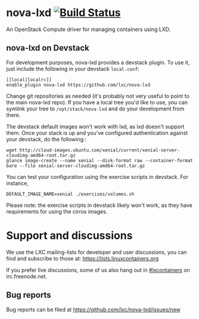 # nova-lxd [![Build Status](https://travis-ci.org/lxc/nova-lxd.svg?branch=master)](https://travis-ci.org/lxc/nova-lxd)

An OpenStack Compute driver for managing containers using LXD.

## nova-lxd on Devstack

For development purposes, nova-lxd provides a devstack plugin. To use it, just include the
following in your devstack `local.conf`:

```
[[local|localrc]]
enable_plugin nova-lxd https://github.com/lxc/nova-lxd
```

Change git repositories as needed (it's probably not very useful to point to the main
nova-lxd repo). If you have a local tree you'd like to use, you can symlink your tree to
`/opt/stack/nova-lxd` and do your development from there.

The devstack default images won't work with lxd, as lxd doesn't support them. Once your
stack is up and you've configured authentication against your devstack, do the following::

```
wget http://cloud-images.ubuntu.com/xenial/current/xenial-server-cloudimg-amd64-root.tar.gz
glance image-create --name xenial --disk-format raw --container-format bare --file xenial-server-cloudimg-amd64-root.tar.gz
```

You can test your configuration using the exercise scripts in devstack. For instance,

```
DEFAULT_IMAGE_NAME=xenial ./exercises/volumes.sh
```

Please note: the exercise scripts in devstack likely won't work, as they have requirements
for using the cirros images.

# Support and discussions

We use the LXC mailing-lists for developer and user discussions, you can
find and subscribe to those at: https://lists.linuxcontainers.org

If you prefer live discussions, some of us also hang out in
[#lxcontainers](http://webchat.freenode.net/?channels=#lxcontainers) on irc.freenode.net.

## Bug reports

Bug reports can be filed at https://github.com/lxc/nova-lxd/issues/new
